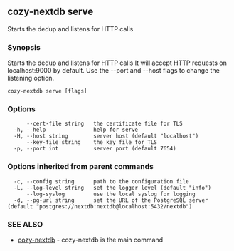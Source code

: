 ## cozy-nextdb serve

Starts the dedup and listens for HTTP calls

### Synopsis

Starts the dedup and listens for HTTP calls
It will accept HTTP requests on localhost:9000 by default.
Use the --port and --host flags to change the listening option.

```
cozy-nextdb serve [flags]
```

### Options

```
      --cert-file string   the certificate file for TLS
  -h, --help               help for serve
  -H, --host string        server host (default "localhost")
      --key-file string    the key file for TLS
  -p, --port int           server port (default 7654)
```

### Options inherited from parent commands

```
  -c, --config string      path to the configuration file
  -L, --log-level string   set the logger level (default "info")
      --log-syslog         use the local syslog for logging
  -d, --pg-url string      set the URL of the PostgreSQL server (default "postgres://nextdb:nextdb@localhost:5432/nextdb")
```

### SEE ALSO

* [cozy-nextdb](cozy-nextdb.md)	 - cozy-nextdb is the main command

